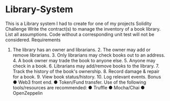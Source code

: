 # Library-System
This is a Library system I had to create for one of my projects
Solidity Challenge
Write the contract(s) to manage the inventory of a book library. List all assumptions. Code without a corresponding unit test will not be considered.
Requirements
1. The library has an owner and librarians. 2. The owner may add or remove librarians. 3. Only librarians may check books out to an address. 4. A book owner may trade the book to anyone else. 5. Anyone may check in a book. 6. Librarians may add/remove books to the library. 7. Track the history of the book's ownership. 8. Record damage & repair for a book. 9. View book status/history. 10. Log relevant events.
Bonus
● Web3 front end.
● Token/Fund transfer.
Use of the following tools/resources are recommended:
● Truffle
● Mocha/Chai
● OpenZeppelin
